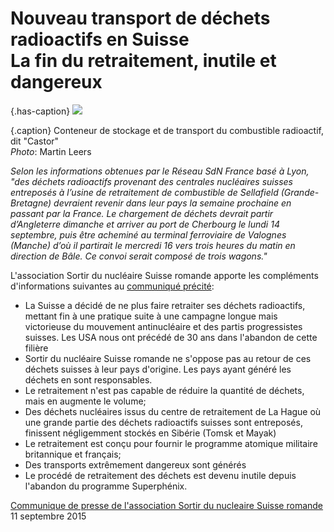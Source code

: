 # Nouveau transport de déchets radioactifs en Suisse<br>La fin du retraitement, inutile et dangereux

{.has-caption}
![](content/opening/images/intro_20150914.jpg)

{.caption}
Conteneur de stockage et de transport du combustible radioactif, dit "Castor"  
_Photo_: Martin Leers

_Selon les informations obtenues par le Réseau SdN France basé à Lyon, "des déchets radioactifs provenant des centrales nucléaires suisses entreposés à l’usine de retraitement de combustible de Sellafield (Grande-Bretagne) devraient revenir dans leur pays la semaine prochaine en passant par la France. Le chargement de déchets devrait partir d’Angleterre dimanche et arriver au port de Cherbourg le lundi 14 septembre, puis être acheminé au terminal ferroviaire de Valognes (Manche) d’où il partirait le mercredi 16 vers trois heures du matin en direction de Bâle. Ce convoi serait composé de trois wagons."_

L'association Sortir du nucléaire Suisse romande apporte les compléments d'informations suivantes au [communiqué précité](http://www.sortirdunucleaire.org/Un-train-de-dechets-suisses-hautement-radioactifs):

- La Suisse a décidé de ne plus faire retraiter ses déchets radioactifs, mettant fin à une pratique suite à une campagne longue mais victorieuse du mouvement antinucléaire et des partis progressistes suisses. Les USA nous ont précédé de 30 ans dans l'abandon de cette filière
- Sortir du nucléaire Suisse romande ne s'oppose pas au retour de ces déchets suisses à leur pays d'origine. Les pays ayant généré les déchets en sont responsables.
- Le retraitement n'est pas capable de réduire la quantité de déchets, mais en augmente le volume; 
- Des déchets nucléaires issus du centre de retraitement de La Hague où une grande partie des déchets radioactifs suisses sont entreposés, finissent négligemment stockés en Sibérie (Tomsk et Mayak)
- Le retraitement est conçu pour fournir le programme atomique militaire britannique et français; 
- Des transports extrêmement dangereux sont générés
- Le procédé de retraitement des déchets est devenu inutile depuis l'abandon du programme Superphénix.

[Communique de presse de l'association Sortir du nucleaire Suisse romande]()  
11 septembre 2015
